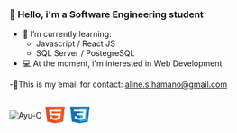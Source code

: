 ### 🦋 Hello, i'm a Software Engineering student 
- 📖 I’m currently learning: 
   - Javascript / React JS
   - SQL Server / PostegreSQL
- 💻 At the moment, i'm interested in Web Development
   
-🌻This is my email for contact: aline.s.hamano@gmail.com

<div style="display: inline_block"><br>
  <img align="center" alt="Ayu-C" height="30" width="40" <link rel="stylesheet" href="https://cdn.jsdelivr.net/gh/devicons/devicon@v2.15.1/devicon.min.css">
  <img align="center" alt="Ayu-HTML" height="30" width="40" src="https://raw.githubusercontent.com/devicons/devicon/master/icons/html5/html5-original.svg">
  <img align="center" alt="Ayu-CSS" height="30" width="40" src="https://raw.githubusercontent.com/devicons/devicon/master/icons/css3/css3-original.svg">
</div>
